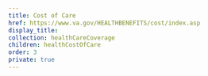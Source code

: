 ```yaml
---
title: Cost of Care
href: https://www.va.gov/HEALTHBENEFITS/cost/index.asp
display_title:
collection: healthCareCoverage
children: healthCostOfCare
order: 3
private: true
---
```

